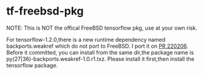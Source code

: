 # tf-freebsd-pkg

NOTE: This is NOT the offical FreeBSD tensorflow pkg, use at your own risk.  

For tensorflow-1.2.0,there is a new runtime dependency named backports.weakref which do not port to FreeBSD. I port it on [PR 220206](https://bugs.freebsd.org/bugzilla/show_bug.cgi?id=220206). Before it committed, you can install from the same dir,the package name is py(27|36)-backports.weakref-1.0.r1.txz. Please install it first,then install the tensorflow package.
